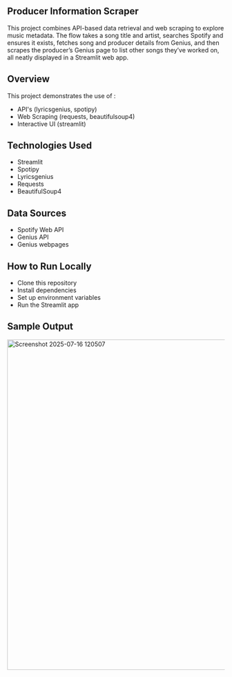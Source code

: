 ## Producer Information Scraper
This project combines API-based data retrieval and web scraping to explore music metadata. The flow takes a song title and artist, searches Spotify and ensures it exists, fetches song and producer details from Genius, and then scrapes the producer’s Genius page to list other songs they’ve worked on, all neatly displayed in a Streamlit web app.

## Overview
This project demonstrates the use of :
- API's (lyricsgenius, spotipy)
- Web Scraping (requests, beautifulsoup4)
- Interactive UI (streamlit)

## Technologies Used
- Streamlit
- Spotipy
- Lyricsgenius
- Requests
- BeautifulSoup4

## Data Sources
- Spotify Web API
- Genius API
- Genius webpages

## How to Run Locally
- Clone this repository
- Install dependencies
- Set up environment variables
- Run the Streamlit app

## Sample Output
<img width="666" height="765" alt="Screenshot 2025-07-16 120507" src="https://github.com/user-attachments/assets/53495ce6-64fb-4c72-b259-35a847fc4f0c" />
